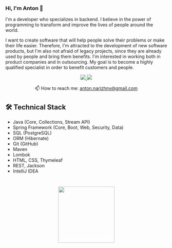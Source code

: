 ### Hi, I'm Anton 👋
I'm a developer who specializes in backend. I believe in the power of programming to transform and improve the lives of people around the world. 

I want to create software that will help people solve their problems or make their life easier. Therefore, I'm attracted to the development of new software products, but I'm also not afraid of legacy projects, since they are already used by people and bring them benefits. I'm interested in working both in product companies and in outsourcing. My goal is to become a highly qualified specialist in order to benefit customers and people.

<p align='center'>
   <a href="https://www.linkedin.com/in/anton-narizhny">
       <img src="https://img.shields.io/badge/linkedin-%230077B5.svg?&style=for-the-badge&logo=linkedin&logoColor=white"/>
   </a>
   <a href="https://t.me/anton_narizhny">
       <img src="https://img.shields.io/badge/Telegram-2CA5E0?style=for-the-badge&logo=telegram&logoColor=white"/>
   </a>
<p align='center'>
   📫 How to reach me: <a href='mailto:anton.narizhny@gmail.com'>anton.narizhny@gmail.com</a>
</p>

## 🛠 Technical Stack
*  Java (Core, Collections, Stream API)
*  Spring Framework (Core, Boot, Web, Security, Data)
*  SQL (PostgreSQL)
*  ORM (Hibernate)
*  Git (GitHub)
*  Maven
*  Lombok
*  HTML, CSS, Thymeleaf
*  REST, Jackson
*  IntelliJ IDEA

<div align="center" style="margin: 40px 0">
   <a href="https://github.com/AntonNarizhny/github-profile-views-counter">
       <img width="175px" src="https://komarev.com/ghpvc/?username=AntonNarizhny&color=DE002D">
   </a>
</div>
